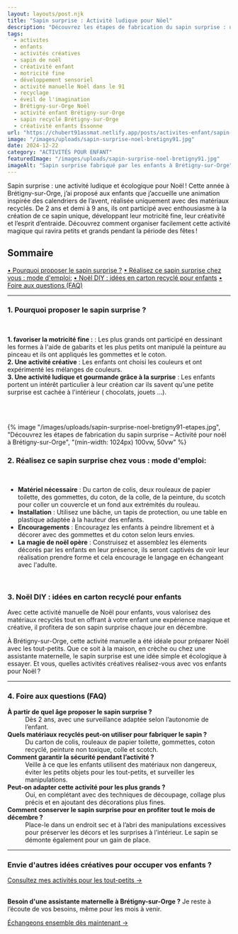 ```yaml
---
layout: layouts/post.njk
title: "Sapin surprise : Activité ludique pour Nöel"
description: "Découvrez les étapes de fabrication du sapin surprise : une activité créative idéale pour noël, favorisant la motricité fine."
tags: 
  - activites
  - enfants
  - activités créatives
  - sapin de noël
  - créativité enfant
  - motricité fine
  - développement sensoriel
  - activité manuelle Noël dans le 91
  - recyclage
  - éveil de l'imagination
  - Brétigny-sur-Orge Noël
  - activité enfant Brétigny-sur-Orge
  - sapin recyclé Brétigny-sur-Orge
  - créativité enfants Essonne
url: "https://chubert91assmat.netlify.app/posts/activites-enfant/sapin-surprise-noel-bretigny91/"
image: "/images/uploads/sapin-surprise-noel-bretigny91.jpg"
date: 2024-12-22
category: "ACTIVITÉS POUR ENFANT"
featuredImage: "/images/uploads/sapin-surprise-noel-bretigny91.jpg"
imageAlt: "Sapin surprise fabriqué par les enfants à Brétigny-sur-Orge"
---
```


Sapin surprise : une activité ludique et écologique pour Noël ! Cette année à Brétigny-sur-Orge, j’ai proposé aux enfants que j’accueille une animation inspirée des calendriers de l’avent, réalisée uniquement avec des matériaux recyclés. De 2 ans et demi à 9 ans, ils ont participé avec enthousiasme à la création de ce sapin unique, développant leur motricité fine, leur créativité et l’esprit d’entraide. Découvrez comment organiser facilement cette activité magique qui ravira petits et grands pendant la période des fêtes !


<div id="sommaire">
  <h2>Sommaire</h2>
  <a href="#proposition" class="styled-link-sommaire">• Pourquoi proposer le sapin surprise ?</a>
  <a href="#etapes" class="styled-link-sommaire">• Réalisez ce sapin surprise chez vous : mode d'emploi:</a>
  <a href="#diy" class="styled-link-sommaire">• Noël DIY : idées en carton recyclé pour enfants</a>
  <a href="#questions" class="styled-link-sommaire">• Foire aux questions (FAQ)</a>
</div>

---

### **<span id="proposition">1. Pourquoi proposer le sapin surprise ?</span>** 

<br>

**1. favoriser la motricité fine :** : Les plus grands ont participé en dessinant les formes à l'aide de gabarits et les plus petits ont manipulé la peinture au pinceau et ils ont appliqués les gommettes et le coton.  
**2. Une activité créative** : Les enfants ont choisi les couleurs et ont expérimenté les mélanges de couleurs.   
**3. Une activité ludique et gourmande grâce à la surprise** : Les enfants portent un intérêt particulier à leur création car ils savent qu'une petite surprise est cachée à l'intérieur ( chocolats, jouets ...). 


<br><br>

{% image "/images/uploads/sapin-surprise-noel-bretigny91-etapes.jpg", "Découvrez les étapes de fabrication du sapin surprise – Activité pour noël à Brétigny-sur-Orge", "(min-width: 1024px) 100vw, 50vw" %}




### **<span id="etapes">2. Réalisez ce sapin surprise chez vous : mode d'emploi:</span>** 

<br>

- **Matériel nécessaire** : Du carton de colis, deux rouleaux de papier toilette, des gommettes, du coton, de la colle, de la peinture, du scotch pour coller un couvercle et un fond aux extrémités du rouleau.
- **Installation** : Utilisez une bâche, un tapis de protection, ou une table en plastique adaptée à la hauteur des enfants.
- **Encouragements** : Encouragez les enfants à peindre librement et à décorer avec des gommettes et du coton selon leurs envies.
- **La magie de noël opère** : Construisez et assemblez les élements décorés par les enfants en leur présence, ils seront captivés de voir leur réalisation prendre forme et cela encourage le langage en échangeant avec l'adulte.

<br>

### **<span id="diy">3. Noël DIY : idées en carton recyclé pour enfants</span>** 
Avec cette activité manuelle de Noël pour enfants, vous valorisez des matériaux recyclés tout en offrant à votre enfant une expérience magique et créative, il profitera de son sapin surprise chaque jour en décembre.

À Brétigny-sur-Orge, cette activité manuelle a été idéale pour préparer Noël avec les tout-petits. Que ce soit à la maison, en crèche ou chez une assistante maternelle, le sapin surprise est une idée simple et écologique à essayer.
Et vous, quelles activités créatives réalisez-vous avec vos enfants pour Noël ?


---

### **<span id="questions">4. Foire aux questions (FAQ)</span>**

<dl>
  <dt><strong>À partir de quel âge proposer le sapin surprise ?</strong></dt>
  <dd>Dès 2 ans, avec une surveillance adaptée selon l’autonomie de l’enfant.</dd>

  <dt><strong>Quels matériaux recyclés peut-on utiliser pour fabriquer le sapin ?</strong></dt>
  <dd>Du carton de colis, rouleaux de papier toilette, gommettes, coton recyclé, peinture non toxique, colle et scotch.</dd>

  <dt><strong>Comment garantir la sécurité pendant l’activité ?</strong></dt>
  <dd>Veille à ce que les enfants utilisent des matériaux non dangereux, éviter les petits objets pour les tout-petits, et surveiller les manipulations.</dd>

  <dt><strong>Peut-on adapter cette activité pour les plus grands ?</strong></dt>
  <dd>Oui, en complétant avec des techniques de découpage, collage plus précis et en ajoutant des décorations plus fines.</dd>

  <dt><strong>Comment conserver le sapin surprise pour en profiter tout le mois de décembre ?</strong></dt>
  <dd>Place-le dans un endroit sec et à l’abri des manipulations excessives pour préserver les décors et les surprises à l’intérieur. Le sapin se démonte également pour un gain de place.</dd>
</dl>
<script type="application/ld+json">
{
  "@context": "https://schema.org",
  "@type": "FAQPage",
  "mainEntity": [
    {
      "@type": "Question",
      "name": "À partir de quel âge proposer le sapin surprise ?",
      "acceptedAnswer": {
        "@type": "Answer",
        "text": "Dès 2 ans, avec une surveillance adaptée selon l’autonomie de l’enfant."
      }
    },
    {
      "@type": "Question",
      "name": "Quels matériaux recyclés peut-on utiliser pour fabriquer le sapin ?",
      "acceptedAnswer": {
        "@type": "Answer",
        "text": "Du carton de colis, rouleaux de papier toilette, gommettes, coton recyclé, peinture non toxique, colle et scotch."
      }
    },
    {
      "@type": "Question",
      "name": "Comment garantir la sécurité pendant l’activité ?",
      "acceptedAnswer": {
        "@type": "Answer",
        "text": "Veille à ce que les enfants utilisent des matériaux non dangereux, éviter les petits objets pour les tout-petits, et surveiller les manipulations."
      }
    },
    {
      "@type": "Question",
      "name": "Peut-on adapter cette activité pour les plus grands ?",
      "acceptedAnswer": {
        "@type": "Answer",
        "text": "Oui, en complétant avec des techniques de découpage, collage plus précis et en ajoutant des décorations plus fines."
      }
    },
    {
      "@type": "Question",
      "name": "Comment conserver le sapin surprise pour en profiter tout le mois de décembre ?",
      "acceptedAnswer": {
        "@type": "Answer",
        "text": "Place-le dans un endroit sec et à l’abri des manipulations excessives pour préserver les décors et les surprises à l’intérieur. Le sapin se démonte également pour un gain de place."
      }
    }
  ]
}
</script>




---

### Envie d'autres idées créatives pour occuper vos enfants ?



<div class="button-wrapper">
   <a href="/projet-accueil/#activites" target="_blank" class="btn btn-primary btn-article">Consultez mes activités pour les tout-petits →</a>
</div>


<br>

<div class="highlighted-note">
  <p><strong>Besoin d'une assistante maternelle à Brétigny-sur-Orge ?</strong> Je reste à l’écoute de vos besoins, même pour les mois à venir.</p>
</div>

<div class="button-wrapper">
  <a href="https://chubert91assmat.netlify.app/contact/" target="_blank" class="btn btn-primary btn-article">Échangeons ensemble dès maintenant →</a>
</div>















